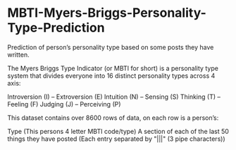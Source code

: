 # MBTI-Myers-Briggs-Personality-Type-Prediction

Prediction of person’s personality type based on some posts they have written.

The Myers Briggs Type Indicator (or MBTI for short) is a personality type system that divides everyone into 16 distinct personality types across 4 axis:

Introversion (I) – Extroversion (E)
Intuition (N) – Sensing (S)
Thinking (T) – Feeling (F)
Judging (J) – Perceiving (P)

This dataset contains over 8600 rows of data, on each row is a person’s:

Type (This persons 4 letter MBTI code/type)
A section of each of the last 50 things they have posted (Each entry separated by "|||" (3 pipe characters))
